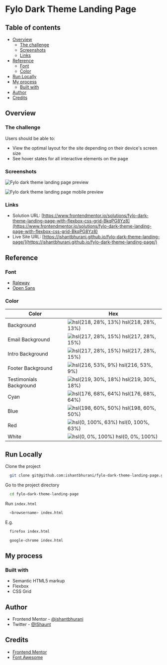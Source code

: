 # Fylo Dark Theme Landing Page

## Table of contents

- [Overview](#overview)
  - [The challenge](#the-challenge)
  - [Screenshots](#screenshots)
  - [Links](#links)
- [Reference](#reference)
  - [Font](#font)
  - [Color](#color)
- [Run Locally](#run-locally)
- [My process](#my-process)
  - [Built with](#built-with)
- [Author](#author)
- [Credits](#credits)

## Overview

### The challenge

Users should be able to:

- View the optimal layout for the site depending on their device's screen size
- See hover states for all interactive elements on the page

### Screenshots

![Fylo dark theme landing page preview](https://user-images.githubusercontent.com/67356291/132104754-4e081813-24e0-490a-8e74-802fadfe1ae0.png)

![Fylo dark theme landing page mobile preview](https://user-images.githubusercontent.com/67356291/132104751-126b2337-c2a3-4a9d-b2a2-e9c1b3c0df29.png)

### Links

- Solution URL: [https://www.frontendmentor.io/solutions/fylo-dark-theme-landing-page-with-flexbox-css-grid-BkqPG8Yz8](https://www.frontendmentor.io/solutions/fylo-dark-theme-landing-page-with-flexbox-css-grid-BkqPG8Yz8)
- Live Site URL: [https://ishantbhurani.github.io/fylo-dark-theme-landing-page/](https://ishantbhurani.github.io/fylo-dark-theme-landing-page/)

## Reference

### Font

- [Raleway](https://fonts.google.com/specimen/Raleway)
- [Open Sans](https://fonts.google.com/specimen/Open+Sans)

### Color

| Color                   | Hex                                                                                    |
| ----------------------- | -------------------------------------------------------------------------------------- |
| Background              | ![hsl(218, 28%, 13%)](https://via.placeholder.com/10/181f2a?text=+) hsl(218, 28%, 13%) |
| Email Background        | ![hsl(217, 28%, 15%)](https://via.placeholder.com/10/1c2431?text=+) hsl(217, 28%, 15%) |
| Intro Background        | ![hsl(217, 28%, 15%)](https://via.placeholder.com/10/1c2431?text=+) hsl(217, 28%, 15%) |
| Footer Background       | ![hsl(216, 53%, 9%)](https://via.placeholder.com/10/0b1523?text=+) hsl(216, 53%, 9%)   |
| Testimonials Background | ![hsl(219, 30%, 18%)](https://via.placeholder.com/10/202a3c?text=+) hsl(219, 30%, 18%) |
| Cyan                    | ![hsl(176, 68%, 64%)](https://via.placeholder.com/10/65e2d9?text=+) hsl(176, 68%, 64%) |
| Blue                    | ![hsl(198, 60%, 50%)](https://via.placeholder.com/10/339ecc?text=+) hsl(198, 60%, 50%) |
| Red                     | ![hsl(0, 100%, 63%)](https://via.placeholder.com/10/ff4242?text=+) hsl(0, 100%, 63%)   |
| White                   | ![hsl(0, 0%, 100%)](https://via.placeholder.com/10/ffffff?text=+) hsl(0, 0%, 100%)     |

## Run Locally

Clone the project

```bash
  git clone git@github.com:ishantbhurani/fylo-dark-theme-landing-page.git
```

Go to the project directory

```bash
  cd fylo-dark-theme-landing-page
```

Run `index.html`

```bash
  <browsername> index.html
```

E.g.

```bash
  firefox index.html
```

```bash
  google-chrome index.html
```

## My process

### Built with

- Semantic HTML5 markup
- Flexbox
- CSS Grid

## Author

- Frontend Mentor - [@ishantbhurani](https://www.frontendmentor.io/profile/ishantbhurani)
- Twitter - [@IShaunt](https://twitter.com/IShaunt)

## Credits

- [Frontend Mentor](https://www.frontendmentor.io/challenges/fylo-dark-theme-landing-page-5ca5f2d21e82137ec91a50fd)
- [Font Awesome](https://fontawesome.com/)

